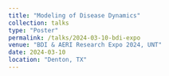 ```yaml
---
title: "Modeling of Disease Dynamics"
collection: talks
type: "Poster"
permalink: /talks/2024-03-10-bdi-expo
venue: "BDI & AERI Research Expo 2024, UNT"
date: 2024-03-10
location: "Denton, TX"
---
```

